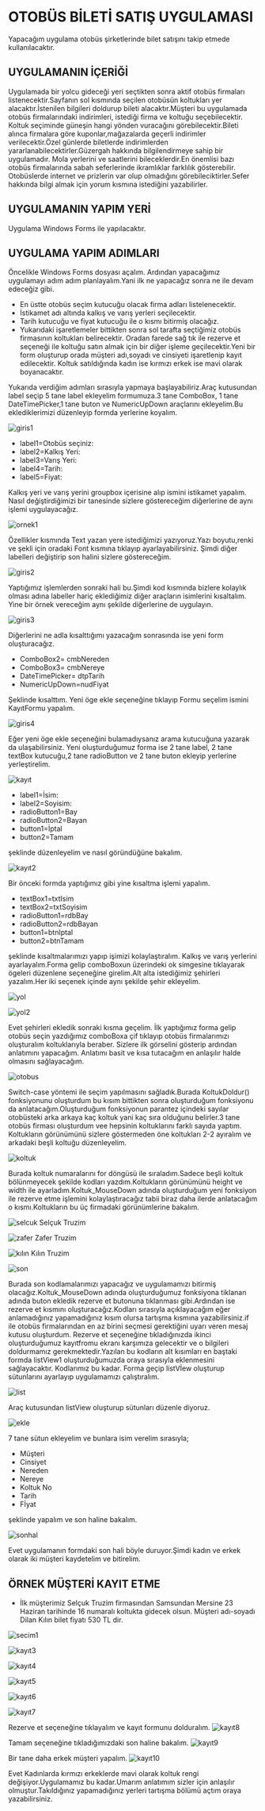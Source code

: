 # OTOBÜS BİLETİ SATIŞ UYGULAMASI
Yapacağım uygulama otobüs şirketlerinde bilet satışını takip etmede kullanılacaktır.
## UYGULAMANIN İÇERİĞİ
Uygulamada bir yolcu gideceği yeri seçtikten sonra aktif otobüs firmaları listenecektir.Sayfanın sol kısmında seçilen otobüsün koltukları yer alacaktır.İstenilen bilgileri doldurup bileti alacaktır.Müşteri bu uygulamada otobüs firmalarındaki indirimleri, istediği firma ve koltuğu seçebilecektir. Koltuk seçiminde güneşin hangi yönden vuracağını görebilecektir.Bileti alınca firmalara göre kuponlar,mağazalarda geçerli indirimler verilecektir.Özel günlerde biletlerde indirimlerden yararlanabilecektirler.Güzergah hakkında bilgilendirmeye sahip bir uygulamadır. Mola yerlerini ve saatlerini bileceklerdir.En önemlisi bazı otobüs firmalarında sabah seferlerinde ikramlıklar farklılık gösterebilir. Otobüslerde internet ve prizlerin var olup olmadığını görebileciktirler.Sefer hakkında bilgi almak için yorum kısmına istediğini yazabilirler.
## UYGULAMANIN YAPIM YERİ
Uygulama Windows Forms ile yapılacaktır.
## UYGULAMA YAPIM ADIMLARI
Öncelikle Windows Forms dosyası açalım. Ardından yapacağımız uygulamayı adım adım planlayalım.Yani ilk ne yapacağız sonra ne ile devam edeceğiz gibi.
  * En üstte otobüs seçim kutucuğu olacak firma adları listelenecektir.
  * İstikamet adı altında kalkış ve varış yerleri seçilecektir.
  * Tarih kutucuğu ve fiyat kutucuğu ile o kısmı bitirmiş olacağız.
  * Yukarıdaki işaretlemeler bittikten sonra sol tarafta seçtiğimiz otobüs firmasının koltukları belirecektir. Oradan farede sağ tık ile rezerve et seçeneği ile koltuğu satın almak için bir diğer işleme geçilecektir.Yeni bir form oluşturup orada müşteri adı,soyadı ve cinsiyeti işaretlenip kayıt edilecektir. Koltuk satıldığında kadın ise kırmızı erkek ise mavi olarak boyanacaktır.

Yukarıda verdiğim adımları sırasıyla yapmaya başlayabiliriz.Araç kutusundan label seçip 5 tane label ekleyelim formumuza.3 tane ComboBox, 1 tane DateTimePicker,1 tane buton ve NumericUpDown araçlarını ekleyelim.Bu eklediklerimizi düzenleyip formda yerlerine koyalım.
  
![giris1](https://github.com/dilankln/biletsatis.io/assets/102542430/c6ffa302-9f5b-4ff5-bc84-4ebe3c658d47)

+ label1=Otobüs seçiniz:
+ label2=Kalkış Yeri:
+ label3=Varış Yeri:
+ label4=Tarih:
+ label5=Fiyat:

Kalkış yeri ve varış yerini groupbox içerisine alıp ismini istikamet yapalım.
Nasıl değiştirdiğimizi bir tanesinde sizlere göstereceğim diğerlerine de aynı işlemi uygulayacağız.

![ornek1](https://github.com/dilankln/biletsatis.io/assets/102542430/df1714c0-ffb5-4d1e-bc7a-86b05ccefb0e)

Özellikler kısmında Text yazan yere istediğimizi yazıyoruz.Yazı boyutu,renki  ve şekli için oradaki Font kısmına tıklayıp ayarlayabilirsiniz.
Şimdi diğer labelleri değiştirip son halini sizlere göstereceğim.

![giris2](https://github.com/dilankln/biletsatis.io/assets/102542430/c6ae5c4e-9557-45ea-86a6-9fb9f6295a31)

Yaptığımız işlemlerden sonraki hali bu.Şimdi kod kısmında bizlere kolaylık olması adına labeller hariç eklediğimiz diğer araçların isimlerini kısaltalım. Yine bir örnek vereceğim aynı şekilde diğerlerine de uygulayın.

![giris3](https://github.com/dilankln/biletsatis.io/assets/102542430/3c910b6f-13fe-4409-9372-7dc581649ed1)

Diğerlerini ne adla kısalttığımı yazacağım sonrasında ise yeni form oluşturacağız.
+ ComboBox2= cmbNereden
+ ComboBox3= cmbNereye
+ DateTimePicker= dtpTarih
+ NumericUpDown=nudFiyat

Şeklinde kısalttım.
Yeni öge ekle seçeneğine tıklayıp Formu seçelim ismini KayıtFormu yapalım.

![giris4](https://github.com/dilankln/biletsatis.io/assets/102542430/7a60f2b8-6229-4634-826c-98ccf9a06cbd)

Eğer yeni öge ekle seçeneğini bulamadıysanız arama kutucuğuna yazarak da ulaşabilirsiniz.
Yeni oluşturduğumuz forma ise 2 tane label, 2 tane textBox kutucuğu,2 tane radioButton ve 2 tane buton ekleyip yerlerine yerleştirelim.

![kayıt](https://github.com/dilankln/biletsatis.io/assets/102542430/49f978e1-53e1-4614-970a-7b3b8b304aed)

+ label1=İsim:
+ label2=Soyisim:
+ radioButton1=Bay
+ radioButton2=Bayan
+ button1=İptal
+ button2=Tamam

şeklinde düzenleyelim ve nasıl göründüğüne bakalım.

![kayıt2](https://github.com/dilankln/biletsatis.io/assets/102542430/030ce7ad-e18c-44ab-ab99-f7f9f027cf7c)

Bir önceki formda yaptığımız gibi yine kısaltma işlemi yapalım.
 + textBox1=txtIsim
 + textBox2=txtSoyisim
 + radioButton1=rdbBay
 + radioButton2=rdbBayan
 + button1=btnIptal
 + button2=btnTamam

şeklinde kısaltmalarımızı yapıp işimizi kolaylaştıralım.
Kalkış ve varış yerlerini ayarlayalım.Forma gelip comboBoxun üzerindeki ok simgesine tıklayarak ögeleri düzenlene seçeneğine girelim.Alt alta istediğimiz şehirleri yazalım.Her iki seçenek içinde aynı şekilde şehir ekleyelim.

![yol](https://github.com/dilankln/biletsatis.io/assets/102542430/2d67ede6-7362-4098-94c9-7432dfd86206)

![yol2](https://github.com/dilankln/biletsatis.io/assets/102542430/16f2e458-c3e1-42c9-aa94-06674c3550fb)

Evet şehirleri ekledik sonraki kısma geçelim.
İlk yaptığımız forma gelip otobüs seçin yazdığımız comboBoxa çif tıklayıp otobüs firmalarımızı oluşturalım koltuklarıyla beraber.
Sizlere ilk görselini gösterip ardından anlatımını yapacağım. Anlatımı basit ve kısa tutacağım en anlaşılır halde olmasını sağlayacağım.

![otobus](https://github.com/dilankln/biletsatis.io/assets/102542430/ba47a7fd-a993-45a8-ae90-6430b29e9f03)

Switch-case yöntemi ile seçim yapılmasını sağladık.Burada KoltukDoldur() fonksiyonunu oluşturdum bu kısım bittikten sonra oluşturduğum fonksiyonu da anlatacağım.Oluşturduğum fonksiyonun parantez içindeki sayılar otobüsteki arka arkaya kaç koltuk yani kaç sıra olduğunu belirler.3 tane otobüs firması oluşturdum vee hepsinin koltuklarını farklı sayıda yaptım. Koltukların görünümünü sizlere göstermeden öne koltukları 2-2 ayıralım ve arkadaki beşli koltuğu düzenleyelim.

![koltuk](https://github.com/dilankln/biletsatis.io/assets/102542430/d2330e32-e949-4e2d-9afb-694149a73254)

Burada koltuk numaralarını for döngüsü ile sıraladım.Sadece beşli koltuk bölünmeyecek şekilde kodları yazdım.Koltukların görünümünü height ve width ile ayarladım.Koltuk_MouseDown adında oluşturduğum yeni fonksiyon ile rezerve etme işlemini kolaylaştıracağız tabii biraz daha ilerde anlatacağım o kısmı.Koltukların bu üç firmadaki görünümlerine bakalım.

![selcuk](https://github.com/dilankln/biletsatis.io/assets/102542430/0cb19ca5-c14a-4d9a-8581-3cd788425d1d)
Selçuk Truzim

![zafer](https://github.com/dilankln/biletsatis.io/assets/102542430/e985ec9b-07c7-43b6-a70f-d909d7002231)
Zafer Truzim

![kılın](https://github.com/dilankln/biletsatis.io/assets/102542430/520cd53e-4b26-4b53-90f4-8e8611f23d9b)
Kılın Truzim 

![son](https://github.com/dilankln/biletsatis.io/assets/102542430/f8b7a1a9-58b0-4665-9f1b-1e1cb3115e36)

Burada son kodlamalarımızı yapacağız ve uygulamamızı bitirmiş olacağız.Koltuk_MouseDown adında oluşturduğumuz fonksiyona tiklanan adında buton ekledik rezerve et butonuna tıklanması gibi.Ardından ise rezerve et kısmını oluşturacağız.Kodları sırasıyla açıklayacağım eğer anlamadığınız yapamadığınız kısım olursa tartışma kısmına yazabilirsiniz.if ile otobüs firmalarından en az birini seçmesi gerektiğini uyarı veren mesaj kutusu oluşturdum.
Rezerve et seçeneğine tıkladığınızda ikinci oluşturduğumuz kayıtfromu ekranı karşımıza gelecektir ve o bilgileri doldurmamız gerekmektedir.Yazılan bu kodların alt kısımları en baştaki formda listView1 oluşturduğumuzda oraya sırasıyla eklenmesini sağlayacaktır. Kodlarımız bu kadar. Forma geçip listVİew oluşturup sütunlarını ayarlayıp uygulamamızı çalıştıralım.

![list](https://github.com/dilankln/biletsatis.io/assets/102542430/8fcc709f-9174-4cd2-949e-ffa1ecb78c4e)

Araç kutusundan listView oluşturup sütunları düzenle diyoruz.

![ekle](https://github.com/dilankln/biletsatis.io/assets/102542430/6afc3c21-53f0-4c7c-be79-236f70efd70a)

7 tane sütun  ekleyelim ve bunlara isim verelim sırasıyla;
+ Müşteri
+ Cinsiyet
+ Nereden
+ Nereye
+ Koltuk No
+ Tarih
+ Fİyat

şeklinde yapalım ve son haline bakalım.

![sonhal](https://github.com/dilankln/biletsatis.io/assets/102542430/77dcba5e-e953-4245-8135-74548294f1e6)

Evet uygulamanın formdaki son hali böyle duruyor.Şimdi kadın ve erkek olarak iki müşteri kaydetelim ve bitirelim.

## ÖRNEK MÜŞTERİ KAYIT ETME

+ İlk müşterimiz Selçuk Truzim firmasından Samsundan Mersine 23 Haziran tarihinde 16 numaralı koltukta gidecek olsun. Müşteri adı-soyadı Dilan Kılın bilet fiyatı 530 TL dir.

![secim1](https://github.com/dilankln/biletsatis.io/assets/102542430/66d9c890-8baf-4e8b-bc5d-18e522f78fbf)

![kayıt3](https://github.com/dilankln/biletsatis.io/assets/102542430/8ca7747b-6a6c-4e44-b113-de6f6443ae0b)

![kayıt4](https://github.com/dilankln/biletsatis.io/assets/102542430/c8121ce9-bce4-424e-897d-7cc9fce5a7ab)

![kayıt5](https://github.com/dilankln/biletsatis.io/assets/102542430/4cda44c2-d9c7-4f34-88bd-b23eec1fd5f7)

![kayıt6](https://github.com/dilankln/biletsatis.io/assets/102542430/614c86aa-07a7-4de3-9351-e1115bd4f6ea)

![kayıt7](https://github.com/dilankln/biletsatis.io/assets/102542430/76e16d5d-86c6-4f6b-8739-f1e98e1b6c96)

Rezerve et seçeneğine tıklayalım ve kayıt formunu dolduralım.
![kayıt8](https://github.com/dilankln/biletsatis.io/assets/102542430/86b53e38-833d-461b-a076-02394cb1e6f0)

Tamam seçeneğine tıkladığımızdaki son haline bakalım.
![kayıt9](https://github.com/dilankln/biletsatis.io/assets/102542430/4477d566-2109-4603-a0b4-19ae4efa494e)

Bir tane daha erkek müşteri yapalım.
![kayıt10](https://github.com/dilankln/biletsatis.io/assets/102542430/a73bee47-9157-4340-bec6-26ad0b1afe3d)

Evet Kadınlarda kırmızı erkeklerde mavi olarak koltuk rengi değişiyor.Uygulamamız bu kadar.Umarım anlatımım sizler için anlaşılır olmuştur.Takıldığınız yapamadığınız yerleri tartışma bölümü açtım oraya yazabilirsiniz.
